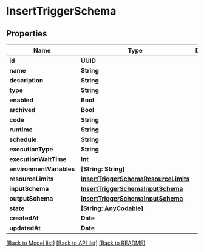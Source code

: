 # InsertTriggerSchema

## Properties
Name | Type | Description | Notes
------------ | ------------- | ------------- | -------------
**id** | **UUID** |  | [optional] 
**name** | **String** |  | 
**description** | **String** |  | [optional] 
**type** | **String** |  | 
**enabled** | **Bool** |  | [optional] 
**archived** | **Bool** |  | [optional] 
**code** | **String** |  | [optional] 
**runtime** | **String** |  | 
**schedule** | **String** |  | [optional] 
**executionType** | **String** |  | [optional] 
**executionWaitTime** | **Int** |  | [optional] 
**environmentVariables** | **[String: String]** |  | 
**resourceLimits** | [**InsertTriggerSchemaResourceLimits**](InsertTriggerSchemaResourceLimits.md) |  | 
**inputSchema** | [**InsertTriggerSchemaInputSchema**](InsertTriggerSchemaInputSchema.md) |  | 
**outputSchema** | [**InsertTriggerSchemaInputSchema**](InsertTriggerSchemaInputSchema.md) |  | 
**state** | **[String: AnyCodable]** |  | 
**createdAt** | **Date** |  | [optional] 
**updatedAt** | **Date** |  | [optional] 

[[Back to Model list]](../README.md#documentation-for-models) [[Back to API list]](../README.md#documentation-for-api-endpoints) [[Back to README]](../README.md)



